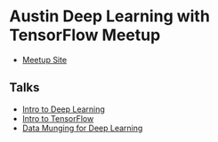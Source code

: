 # Austin Deep Learning with TensorFlow Meetup

* [Meetup Site](http://www.meetup.com/Austin-Deep-Learning-with-TensorFlow/)

## Talks

* [Intro to Deep Learning](https://github.com/ramhiser/austin-deep-learning-meetup/tree/master/talks/2016-08-18-intro-deep-learning)
* [Intro to TensorFlow](https://github.com/ramhiser/austin-deep-learning-meetup/tree/master/talks/2016-09-27-intro-tensorflow)
* [Data Munging for Deep Learning](https://github.com/ramhiser/austin-deep-learning-meetup/tree/master/talks/2016-10-18-data-munging)
